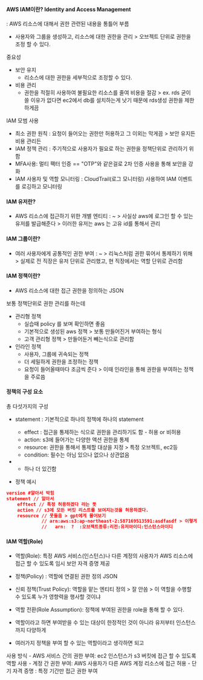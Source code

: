 #### AWS IAM이란? Identity and Access Management
:  AWS 리소스에 대해서 권한 관련된 내용을 통틀어 부름
- 사용자와 그룹을 생성하고, 리소스에 대한 권한을 관리 > 오브젝트 단위로 권한을 조정 할 수 있다.

중요성
- 보안 유지 
	- 리소스에 대한 권한을 세부적으로 조정할 수 있다.
- 비용 관리
	- 권한을 적절히 사용하여 불필요한 리소스를 줄여 비용을 절감 > ex. rds 굳이 쓸 이유가 없다면 ec2에서 db를 설치하는게 낫기 때문에 rds생성 권한을 제한하게끔

IAM 모범 사용
- 최소 권한 원칙 : 요청이 들어오는 권한만 허용하고 그 이외는 막게끔 > 보안 유지든 비용 관리든
- IAM 정책 관리 : 주기적으로 사용자가 필요로 하는 권한을 정책단위로 관리하기 위함
- MFA사용: 멀티 팩터 인증 == "OTP"와 같은걸로 2차 인증 사용을 통해 보안을 강화
- IAM 사용자 및 역할 모니터링 : CloudTrail(로그 모니터링) 사용하여 IAM 이벤트를 로깅하고 모니터링 


#### IAM 유저란? 
- AWS 리소스에 접근하기 위한 개별 엔티티
: ~ > 사실상 aws에 로그인 할 수 있는 유저를 발급해준다  > 이러한 유저는 aws 는 고유 id를 통해서 관리
#### IAM 그룹이란?
- 여러 사용자에게 공통적인 권한 부여
: ~ > 리눅스처럼 권한 묶어서 통제하기 위해 > 실제로 전 직장은 유저 단위로 관리했고, 현 직장에서는 역할 단위로 관리함 
#### IAM 정책이란? 
- AWS 리소스에 대한 접근 권한을 정의하는 JSON

보통 정책단위로 권한 관리를 하는데
- 관리형 정책
	- 실습때 policy 를 보며 확인하면 좋음
	- 기본적으로 생성된 aws 정책  > 보통 만들어진거 부여하는 형식
	- 고객 관리형 정책 > 만들어둔거 빼는식으로 관리함
- 인라인 정책
	- 사용자, 그룹에 귀속되는 정책
	- 더 세밀하게 권한을 조정하는 정책
	- 요청이 들어올때마다 조금씩 준다 > 이때 인라인을 통해 권한을 부여하는 정책을 주로씀

#### 정책의 구성 요소
총 다섯가지의 구성
- statement : 기본적으로 하나의 정책에 하나의 statement
	- effect : 접근을 통제하는 식으로 권한을 관리하기도 함 - 허용 or 비허용
	- action: s3에 들어가는 다양한 액션 권한을 통제
	- resource: 권한을 통해서 통제할 대상을 지정 > 특정 오브젝트, ec2등 
	- condition: 필수는 아님 있으나 없으나 상관없음
- + 하나 더 있긴함

- 정책 예시
```json
version #알아서 박힘
statement // 알아서 
	efftect // 특정 허용하겠다 라는 뜻
	action // s3에 모든 버킷 리스트를 보여지는것을 허용하겠다. 
	resource // 못들음 > gpt에게 물어보기 
			 // arn:aws:s3:ap-northeast-2:587169513591:asdfasdf > 이렇게끔 사용됨
			 //   arn:  ?  :오브젝트종류:리전:유저아이디:인스턴스아이디
```

#### IAM 역할(Role)
- 역할(Role): 특정 AWS 서비스(인스턴스)나 다른 계정의 사용자가 AWS 리소스에 접근 할 수 있도록 임시 보안 자격 증명 제공
- 정책(Policy) : 역할에 연결된 권한 정의 JSON
- 신뢰 정책(Trust Policy): 역할을 맡는 엔티티 정의 > 잘 안씀 > 이 역할을 수행할 수 있도록 누가 영향력을 행사할 것이냐 
- 역할 전환(Role Assumption): 정책에 부여된 권한을 role을 통해 할 수 있다.

- 역할이라고 하면 부여받을 수 있는 대상이 한정적인 것이 아니라 유저부터 인스턴스까지 다양하게 
- 여러가지 정책을 부여 할 수 있는 역할이라고 생각하면 되고  

사용 방식 
	- AWS 서비스 간의 권한 부여: ec2 인스턴스가 s3 버킷에 접근 할 수 있도록 역할 사용
	- 계정 간 권한 부여: AWS 사용자가 다른 AWS 계정 리소스에 접근 허용
	- 단기 자격 증명 : 특정 기간만 접근 권한 부여
